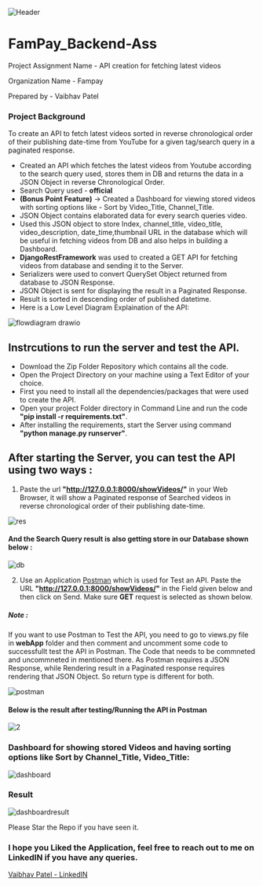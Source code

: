 ![Header](https://user-images.githubusercontent.com/72696677/146715701-51533be6-5767-4783-94b1-6b8be50dc9be.png)


# FamPay_Backend-Ass

Project Assignment Name - API creation for fetching latest videos

Organization Name - Fampay

Prepared by - Vaibhav Patel

### Project Background

To create an API to fetch latest videos sorted in reverse chronological order of their publishing date-time from YouTube for a given tag/search query in a paginated response.

- Created an API which fetches the latest videos from Youtube according to the search query used, stores them in DB and returns the data in a JSON Object in reverse Chronological Order.
- Search Query used - **official**
- **(Bonus Point Feature)** -> Created a Dashboard for viewing stored videos with sorting options like - Sort by Video_Title, Channel_Title.
- JSON Object contains elaborated data for every search queries video.
- Used this JSON object to store Index, channel_title, video_title, video_description, date_time,thumbnail URL in the database which will be useful in fetching videos from DB and also helps in building a Dashboard.
- **DjangoRestFramework** was used to created a GET API for fetching videos from database and sending it to the Server.
- Serializers were used to convert QuerySet Object returned from database to JSON Response.
- JSON Object is sent for displaying the result in a Paginated Response.
- Result is sorted in descending order of published datetime.
- Here is a Low Level Diagram Explaination of the API:

![flowdiagram drawio](https://user-images.githubusercontent.com/72696677/147314516-2c145cf8-ae84-49b8-9c4a-6805d1dd0bb1.png)

## Instrcutions to run the server and test the API.

+ Download the Zip Folder Repository which contains all the code.
+ Open the Project Directory on your machine using a Text Editor of your choice.
+ First you need to install all the dependencies/packages that were used to create the API.
+ Open your project Folder directory in Command Line and run the code **"pip install -r requirements.txt"**.
+ After installing the requirements, start the Server using command **"python manage.py runserver"**.

## After starting the Server, you can test the API using two ways : 

1) Paste the url **"http://127.0.0.1:8000/showVideos/"** in your Web Browser, it will show a Paginated response of Searched videos in reverse chronological order of their publishing date-time.


![res](https://user-images.githubusercontent.com/72696677/147314031-4ede553c-52c2-4a3d-8495-0502bd0f7c79.png)

#### And the Search Query result is also getting store in our Database shown below : 

![db](https://user-images.githubusercontent.com/72696677/147314026-61fd6326-a0bb-473e-a69d-2e5729310d83.png)

2) Use an Application [Postman](https://www.postman.com/) which is used for Test an API. Paste the URL **"http://127.0.0.1:8000/showVideos/"** in the Field given below and then click on Send. Make sure **GET** request is selected as shown below.

##### Note :
If you want to use Postman to Test the API, you need to go to views.py file in **webApp** folder and then comment and uncomment some code to successfullt test the API in Postman. The Code that needs to be commneted and uncommneted in mentioned there. As Postman requires a JSON Response, while Rendering result in a Paginated response requires rendering that JSON Object. So return type is different for both. 

![postman](https://user-images.githubusercontent.com/72696677/146718877-9946713b-240e-479a-a236-7485f8ecadef.png)

#### Below is the result after testing/Running the API in Postman

![2](https://user-images.githubusercontent.com/72696677/146721543-6ff69cbe-9e26-482b-8bf5-e85537c8fed3.png)

### Dashboard for showing stored Videos and having sorting options like Sort by Channel_Title, Video_Title:

![dashboard](https://user-images.githubusercontent.com/72696677/147648628-a7a98086-c496-4396-9df6-36b4045ee65a.png)

### Result

![dashboardresult](https://user-images.githubusercontent.com/72696677/147648739-e6f43274-78eb-4655-bbc8-1c78a03b3c5c.png)

Please Star the Repo if you have seen it.

### I hope you Liked the Application, feel free to reach out to me on LinkedIN if you have any queries.

[Vaibhav Patel - LinkedIN](https://www.linkedin.com/in/vaibhavpatel19/)

